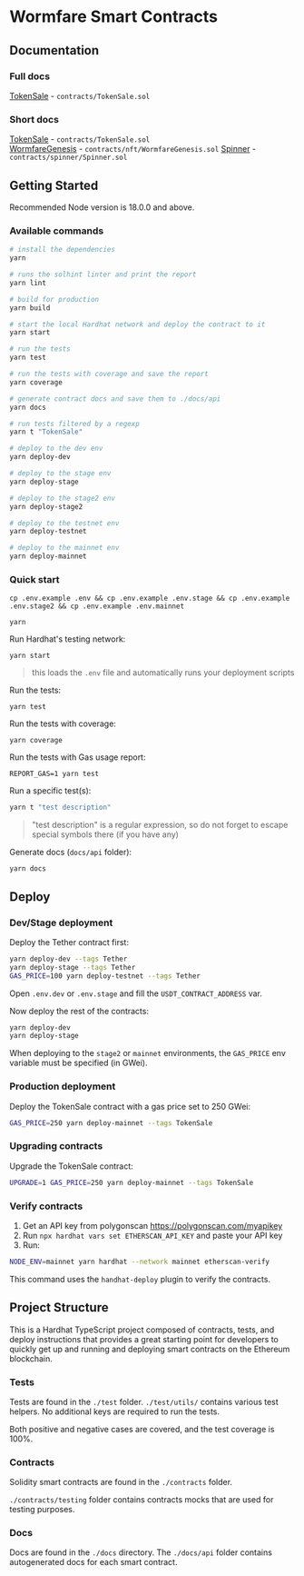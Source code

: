 # Wormfare Smart Contracts

## Documentation

### Full docs

[TokenSale](./docs/Wormfare%20TokenSale%20Smart%20Contract.pdf) - `contracts/TokenSale.sol`

### Short docs

[TokenSale](./docs/TokenSale.md) - `contracts/TokenSale.sol`  
[WormfareGenesis](./docs/WormfareGenesis.md) - `contracts/nft/WormfareGenesis.sol`
[Spinner](./docs/Spinner.md) - `contracts/spinner/Spinner.sol`

## Getting Started

Recommended Node version is 18.0.0 and above.

### Available commands

```sh
# install the dependencies
yarn

# runs the solhint linter and print the report
yarn lint

# build for production
yarn build

# start the local Hardhat network and deploy the contract to it
yarn start

# run the tests
yarn test

# run the tests with coverage and save the report
yarn coverage

# generate contract docs and save them to ./docs/api
yarn docs

# run tests filtered by a regexp
yarn t "TokenSale"

# deploy to the dev env
yarn deploy-dev

# deploy to the stage env
yarn deploy-stage

# deploy to the stage2 env
yarn deploy-stage2

# deploy to the testnet env
yarn deploy-testnet

# deploy to the mainnet env
yarn deploy-mainnet
```

### Quick start

```shell
cp .env.example .env && cp .env.example .env.stage && cp .env.example .env.stage2 && cp .env.example .env.mainnet
```

```shell
yarn
```

Run Hardhat's testing network:

```shell
yarn start
```

> this loads the `.env` file and automatically runs your deployment scripts

Run the tests:

```shell
yarn test
```

Run the tests with coverage:

```shell
yarn coverage
```

Run the tests with Gas usage report:

```shell
REPORT_GAS=1 yarn test
```

Run a specific test(s):

```sh
yarn t "test description"
```

> "test description" is a regular expression, so do not forget to escape special symbols there (if you have any)

Generate docs (`docs/api` folder):

```
yarn docs
```

## Deploy

### Dev/Stage deployment

Deploy the Tether contract first:

```sh
yarn deploy-dev --tags Tether
yarn deploy-stage --tags Tether
GAS_PRICE=100 yarn deploy-testnet --tags Tether
```

Open `.env.dev` or `.env.stage` and fill the `USDT_CONTRACT_ADDRESS` var.

Now deploy the rest of the contracts:

```sh
yarn deploy-dev
yarn deploy-stage
```

When deploying to the `stage2` or `mainnet` environments, the `GAS_PRICE` env variable must be specified (in GWei).

### Production deployment

Deploy the TokenSale contract with a gas price set to 250 GWei:

```sh
GAS_PRICE=250 yarn deploy-mainnet --tags TokenSale
```

### Upgrading contracts

Upgrade the TokenSale contract:

```sh
UPGRADE=1 GAS_PRICE=250 yarn deploy-mainnet --tags TokenSale
```

### Verify contracts

1. Get an API key from polygonscan https://polygonscan.com/myapikey
2. Run `npx hardhat vars set ETHERSCAN_API_KEY` and paste your API key
3. Run:

```sh
NODE_ENV=mainnet yarn hardhat --network mainnet etherscan-verify
```

This command uses the `handhat-deploy` plugin to verify the contracts.

## Project Structure

This is a Hardhat TypeScript project composed of contracts, tests, and deploy instructions that provides a great starting point for developers to quickly get up and running and deploying smart contracts on the Ethereum blockchain.

### Tests

Tests are found in the `./test` folder. `./test/utils/` contains various test helpers. No additional keys are required to run the tests.

Both positive and negative cases are covered, and the test coverage is 100%.

### Contracts

Solidity smart contracts are found in the `./contracts` folder.

`./contracts/testing` folder contains contracts mocks that are used for testing purposes.

### Docs

Docs are found in the `./docs` directory. The `./docs/api` folder contains autogenerated docs for each smart contract.
